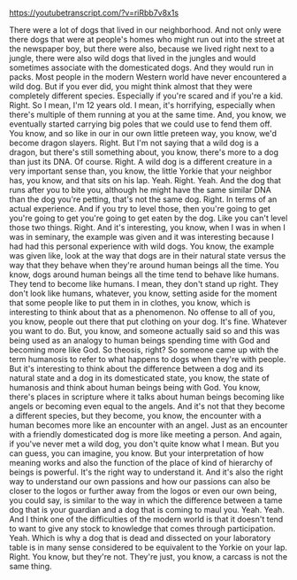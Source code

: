 https://youtubetranscript.com/?v=riRbb7v8x1s

 There were a lot of dogs that lived in our neighborhood. And not only were there dogs that were at people's homes who might run out into the street at the newspaper boy, but there were also, because we lived right next to a jungle, there were also wild dogs that lived in the jungles and would sometimes associate with the domesticated dogs. And they would run in packs. Most people in the modern Western world have never encountered a wild dog. But if you ever did, you might think almost that they were completely different species. Especially if you're scared and if you're a kid. Right. So I mean, I'm 12 years old. I mean, it's horrifying, especially when there's multiple of them running at you at the same time. And, you know, we eventually started carrying big poles that we could use to fend them off. You know, and so like in our in our own little preteen way, you know, we'd become dragon slayers. Right. But I'm not saying that a wild dog is a dragon, but there's still something about, you know, there's more to a dog than just its DNA. Of course. Right. A wild dog is a different creature in a very important sense than, you know, the little Yorkie that your neighbor has, you know, and that sits on his lap. Yeah. Right. Yeah. And the dog that runs after you to bite you, although he might have the same similar DNA than the dog you're petting, that's not the same dog. Right. In terms of an actual experience. And if you try to level those, then you're going to get you're going to get you're going to get eaten by the dog. Like you can't level those two things. Right. And it's interesting, you know, when I was in when I was in seminary, the example was given and it was interesting because I had had this personal experience with wild dogs. You know, the example was given like, look at the way that dogs are in their natural state versus the way that they behave when they're around human beings all the time. You know, dogs around human beings all the time tend to behave like humans. They tend to become like humans. I mean, they don't stand up right. They don't look like humans, whatever, you know, setting aside for the moment that some people like to put them in in clothes, you know, which is interesting to think about that as a phenomenon. No offense to all of you, you know, people out there that put clothing on your dog. It's fine. Whatever you want to do. But, you know, and someone actually said so and this was being used as an analogy to human beings spending time with God and becoming more like God. So theosis, right? So someone came up with the term humanosis to refer to what happens to dogs when they're with people. But it's interesting to think about the difference between a dog and its natural state and a dog in its domesticated state, you know, the state of humanosis and think about human beings being with God. You know, there's places in scripture where it talks about human beings becoming like angels or becoming even equal to the angels. And it's not that they become a different species, but they become, you know, the encounter with a human becomes more like an encounter with an angel. Just as an encounter with a friendly domesticated dog is more like meeting a person. And again, if you've never met a wild dog, you don't quite know what I mean. But you can guess, you can imagine, you know. But your interpretation of how meaning works and also the function of the place of kind of hierarchy of beings is powerful. It's the right way to understand it. And it's also the right way to understand our own passions and how our passions can also be closer to the logos or further away from the logos or even our own being, you could say, is similar to the way in which the difference between a tame dog that is your guardian and a dog that is coming to maul you. Yeah. Yeah. And I think one of the difficulties of the modern world is that it doesn't tend to want to give any stock to knowledge that comes through participation. Yeah. Which is why a dog that is dead and dissected on your laboratory table is in many sense considered to be equivalent to the Yorkie on your lap. Right. You know, but they're not. They're just, you know, a carcass is not the same thing.